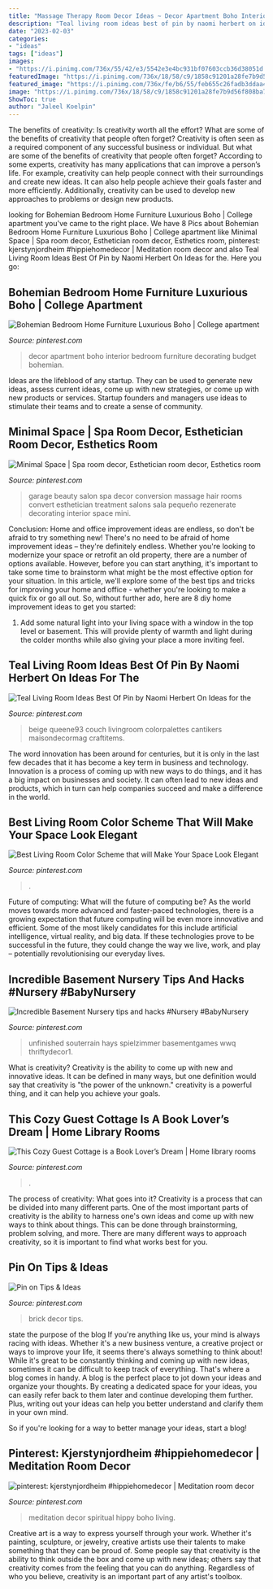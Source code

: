 ```yaml
---
title: "Massage Therapy Room Decor Ideas ~ Decor Apartment Boho Interior Bedroom Furniture Decorating Budget Bohemian"
description: "Teal living room ideas best of pin by naomi herbert on ideas for the"
date: "2023-02-03"
categories:
- "ideas"
tags: ["ideas"]
images:
- "https://i.pinimg.com/736x/55/42/e3/5542e3e4bc931bf07603ccb36d38051d.jpg"
featuredImage: "https://i.pinimg.com/736x/18/58/c9/1858c91201a28fe7b9d56f808ba7f46f.jpg"
featured_image: "https://i.pinimg.com/736x/fe/b6/55/feb655c26fadb3ddaa41b761239d067a.jpg"
image: "https://i.pinimg.com/736x/18/58/c9/1858c91201a28fe7b9d56f808ba7f46f.jpg"
ShowToc: true
author: "Jaleel Koelpin"
---
```



The benefits of creativity: Is creativity worth all the effort? What are some of the benefits of creativity that people often forget?
Creativity is often seen as a required component of any successful business or individual. But what are some of the benefits of creativity that people often forget? According to some experts, creativity has many applications that can improve a person’s life. For example, creativity can help people connect with their surroundings and create new ideas. It can also help people achieve their goals faster and more efficiently. Additionally, creativity can be used to develop new approaches to problems or design new products.

	

		
looking for Bohemian Bedroom Home Furniture Luxurious Boho | College apartment you've came to the right place. We have 8 Pics about Bohemian Bedroom Home Furniture Luxurious Boho | College apartment like Minimal Space | Spa room decor, Esthetician room decor, Esthetics room, pinterest: kjerstynjordheim #hippiehomedecor | Meditation room decor and also Teal Living Room Ideas Best Of Pin by Naomi Herbert On Ideas for the. Here you go:
		
    
## Bohemian Bedroom Home Furniture Luxurious Boho | College Apartment

<img loading=lazy src="https://i.pinimg.com/736x/02/7b/ca/027bca28e4b57f24e0bc7f14cac2082b.jpg" onerror="this.onerror=null;this.src='https://tse3.mm.bing.net/th?id=OIP.612221qQqr841eshot_-0QHaJN&amp;pid=15.1';" alt="Bohemian Bedroom Home Furniture Luxurious Boho | College apartment">

_Source: pinterest.com_

>decor apartment boho interior bedroom furniture decorating budget bohemian. 

	

Ideas are the lifeblood of any startup. They can be used to generate new ideas, assess current ideas, come up with new strategies, or come up with new products or services. Startup founders and managers use ideas to stimulate their teams and to create a sense of community.

    
## Minimal Space | Spa Room Decor, Esthetician Room Decor, Esthetics Room

<img loading=lazy src="https://i.pinimg.com/736x/55/42/e3/5542e3e4bc931bf07603ccb36d38051d.jpg" onerror="this.onerror=null;this.src='https://tse3.mm.bing.net/th?id=OIP.XE_BL28MGKwqsb4LAovmpgHaNK&amp;pid=15.1';" alt="Minimal Space | Spa room decor, Esthetician room decor, Esthetics room">

_Source: pinterest.com_

>garage beauty salon spa decor conversion massage hair rooms convert esthetician treatment salons sala pequeño rezenerate decorating interior space mini. 

	

Conclusion: Home and office improvement ideas are endless, so don't be afraid to try something new!
There's no need to be afraid of home improvement ideas – they're definitely endless. Whether you're looking to modernize your space or retrofit an old property, there are a number of options available. However, before you can start anything, it's important to take some time to brainstorm what might be the most effective option for your situation. In this article, we'll explore some of the best tips and tricks for improving your home and office - whether you're looking to make a quick fix or go all out. So, without further ado, here are 8 diy home improvement ideas to get you started: 
1) Add some natural light into your living space with a window in the top level or basement. This will provide plenty of warmth and light during the colder months while also giving your place a more inviting feel.

    
## Teal Living Room Ideas Best Of Pin By Naomi Herbert On Ideas For The

<img loading=lazy src="https://i.pinimg.com/736x/b3/32/e7/b332e7c7db0dfad6c982ea993480bcc7.jpg" onerror="this.onerror=null;this.src='https://tse2.mm.bing.net/th?id=OIP.eqEw_Vad6EwhXc6COji_TwHaJ4&amp;pid=15.1';" alt="Teal Living Room Ideas Best Of Pin by Naomi Herbert On Ideas for the">

_Source: pinterest.com_

>beige queene93 couch livingroom colorpalettes cantikers maisondecormag craftitems. 

	

The word innovation has been around for centuries, but it is only in the last few decades that it has become a key term in business and technology. Innovation is a process of coming up with new ways to do things, and it has a big impact on businesses and society. It can often lead to new ideas and products, which in turn can help companies succeed and make a difference in the world.

    
## Best Living Room Color Scheme That Will Make Your Space Look Elegant

<img loading=lazy src="https://i.pinimg.com/736x/24/1b/6b/241b6bdce63ed9b824c2ba6479a9245d.jpg" onerror="this.onerror=null;this.src='https://tse1.mm.bing.net/th?id=OIP.HLYWdzwF69ms2X24d4I23wHaM6&amp;pid=15.1';" alt="Best Living Room Color Scheme that will Make Your Space Look Elegant">

_Source: pinterest.com_

>. 

	

Future of computing: What will the future of computing be?
As the world moves towards more advanced and faster-paced technologies, there is a growing expectation that future computing will be even more innovative and efficient. Some of the most likely candidates for this include artificial intelligence, virtual reality, and big data. If these technologies prove to be successful in the future, they could change the way we live, work, and play – potentially revolutionising our everyday lives.

    
## Incredible Basement Nursery Tips And Hacks #Nursery #BabyNursery

<img loading=lazy src="https://i.pinimg.com/736x/18/58/c9/1858c91201a28fe7b9d56f808ba7f46f.jpg" onerror="this.onerror=null;this.src='https://tse2.mm.bing.net/th?id=OIP.QrYwLLMQPLpBwZWV4pn1KwHaJ3&amp;pid=15.1';" alt="Incredible Basement Nursery tips and hacks #Nursery #BabyNursery">

_Source: pinterest.com_

>unfinished souterrain hays spielzimmer basementgames wwq thriftydecor1. 

	

What is creativity?
Creativity is the ability to come up with new and innovative ideas. It can be defined in many ways, but one definition would say that creativity is "the power of the unknown." creativity is a powerful thing, and it can help you achieve your goals.

    
## This Cozy Guest Cottage Is A Book Lover’s Dream | Home Library Rooms

<img loading=lazy src="https://i.pinimg.com/736x/de/bf/67/debf6746d2a6255f5203ede5c72cef4b.jpg" onerror="this.onerror=null;this.src='https://tse1.mm.bing.net/th?id=OIP.Z9C47nCJNS1OmDB0GquQYgHaLH&amp;pid=15.1';" alt="This Cozy Guest Cottage is a Book Lover’s Dream | Home library rooms">

_Source: pinterest.com_

>. 

	

The process of creativity: What goes into it?
Creativity is a process that can be divided into many different parts. One of the most important parts of creativity is the ability to harness one's own ideas and come up with new ways to think about things. This can be done through brainstorming, problem solving, and more. There are many different ways to approach creativity, so it is important to find what works best for you.

    
## Pin On Tips &amp; Ideas

<img loading=lazy src="https://i.pinimg.com/736x/1c/81/4a/1c814a6643a4637ccbfceec160d6741d--brick-wall-decor--year.jpg" onerror="this.onerror=null;this.src='https://tse4.mm.bing.net/th?id=OIP.TuUqPXz7oo7Z1WaFXJUmbAHaK-&amp;pid=15.1';" alt="Pin on Tips &amp; Ideas">

_Source: pinterest.com_

>brick decor tips. 

	

state the purpose of the blog
If you're anything like us, your mind is always racing with ideas. Whether it's a new business venture, a creative project or ways to improve your life, it seems there's always something to think about! While it's great to be constantly thinking and coming up with new ideas, sometimes it can be difficult to keep track of everything. That's where a blog comes in handy.
A blog is the perfect place to jot down your ideas and organize your thoughts. By creating a dedicated space for your ideas, you can easily refer back to them later and continue developing them further. Plus, writing out your ideas can help you better understand and clarify them in your own mind.

So if you're looking for a way to better manage your ideas, start a blog!

    
## Pinterest: Kjerstynjordheim #hippiehomedecor | Meditation Room Decor

<img loading=lazy src="https://i.pinimg.com/736x/fe/b6/55/feb655c26fadb3ddaa41b761239d067a.jpg" onerror="this.onerror=null;this.src='https://tse2.mm.bing.net/th?id=OIP.cIBcPJ1Q4wu-Sj4ftpehZAHaLH&amp;pid=15.1';" alt="pinterest: kjerstynjordheim #hippiehomedecor | Meditation room decor">

_Source: pinterest.com_

>meditation decor spiritual hippy boho living. 

	

Creative art is a way to express yourself through your work. Whether it's painting, sculpture, or jewelry, creative artists use their talents to make something that they can be proud of. Some people say that creativity is the ability to think outside the box and come up with new ideas; others say that creativity comes from the feeling that you can do anything. Regardless of who you believe, creativity is an important part of any artist's toolbox.

